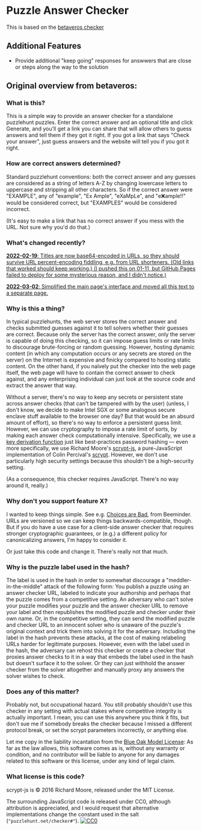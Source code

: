 # Puzzle Answer Checker

This is based on the [betaveros checker](https://github.com/betaveros/puzzlehunt.net/blob/master/checker.md)

## Additional Features

* Provide additional "keep going" responses for answwers that are close or steps along the way to the solution

## Original overview from betaveros:

### What is this?

This is a simple way to provide an answer checker for a standalone puzzlehunt puzzles.  Enter the correct answer and an optional title and click Generate, and you'll get a link you can share that will allow others to guess answers and tell them if they got it right. If you got a link that says "Check your answer", just guess answers and the website will tell you if you got it right.

### How are correct answers determined?

Standard puzzlehunt conventions: both the correct answer and any guesses are considered as a string of letters A-Z by changing lowercase letters to uppercase and stripping all other characters. So if the correct answer were "EXAMPLE", any of "example", "Ex Ample", "eXaMpLe", and "e:x:ample!!" would be considered correct, but "EXAMPLES" would be considered incorrect.

(It's easy to make a link that has no correct answer if you mess with the URL. Not sure why you'd do that.)

### What's changed recently?

<ins><strong>2022-02-19</strong>: Titles are now base64-encoded in URLs, so they should survive URL percent-encoding fiddling, e.g. from URL shorteners. (Old links that worked should keep working.) (I pushed this on 01-11, but GitHub Pages failed to deploy for some mysterious reason, and I didn't notice.)</ins>

<ins><strong>2022-03-02</strong>: Simplified the main page's interface and moved all this text to a separate page.</ins>

### Why is this a thing?

In typical puzzlehunts, the web server stores the correct answer and checks submitted guesses against it to tell solvers whether their guesses are correct. Because only the server has the correct answer, only the server is capable of doing this checking, so it can impose guess limits or rate limits to discourage brute-forcing or random guessing. However, hosting dynamic content (in which any computation occurs or any secrets are stored on the server) on the Internet is expensive and finicky compared to hosting static content. On the other hand, if you naïvely put the checker into the web page itself, the web page will have to contain the correct answer to check against, and any enterprising individual can just look at the source code and extract the answer that way.

Without a server, there's no way to keep any secrets or persistent state across answer checks (that can't be tampered with by the user) (unless, I don't know, we decide to make Intel SGX or some analogous secure enclave stuff available to the browser one day? But that would be an absurd amount of effort), so there's no way to enforce a persistent guess limit. However, we can use cryptography to impose a rate limit of sorts, by making each answer check computationally intensive. Specifically, we use a [key derivation function](https://en.wikipedia.org/wiki/Key_derivation_function#Password_hashing) just like best-practices password hashing — even more specifically, we use Richard Moore's [scrypt-js](https://github.com/ricmoo/scrypt-js), a pure-JavaScript implementation of Colin Percival's [scrypt](https://www.tarsnap.com/scrypt.html). However, we don't use particularly high security settings because this shouldn't be a high-security setting.

(As a consequence, this checker requires JavaScript. There's no way around it, really.)

### Why don't you support feature X?

I wanted to keep things simple. See e.g. [Choices are Bad](https://blog.beeminder.com/choices/), from Beeminder. URLs are versioned so we can keep things backwards-compatible, though. But if you do have a use case for a client-side answer checker that requires stronger cryptographic guarantees, or (e.g.) a different policy for canonicalizing answers, I'm happy to consider it.

Or just take this code and change it. There's really not that much.

### Why is the puzzle label used in the hash?

The label is used in the hash in order to somewhat discourage a "meddler-in-the-middle" attack of the following form: You publish a puzzle using an answer checker URL, labeled to indicate your authorship and perhaps that the puzzle comes from a competitive setting. An adversary who can't solve your puzzle modifies your puzzle and the answer checker URL to remove your label and then republishes the modified puzzle and checker under their own name. Or, in the competitive setting, they can send the modified puzzle and checker URL to an innocent solver who is unaware of the puzzle's original context and trick them into solving it for the adversary. Including the label in the hash prevents these attacks, at the cost of making relabeling URLs harder for legitimate purposes. However, even with the label used in the hash, the adversary can rehost this checker or create a checker that proxies answer checks to it in a way that embeds the label used in the hash but doesn't surface it to the solver. Or they can just withhold the answer checker from the solver altogether and manually proxy any answers the solver wishes to check.

### Does any of this matter?

Probably not, but occupational hazard. You still probably shouldn't use this checker in any setting with actual stakes where competitive integrity is actually important. I mean, you can use this anywhere you think it fits, but don't sue me if somebody breaks the checker because I missed a different protocol break, or set the scrypt parameters incorrectly, or anything else.

Let me copy in the liability incantation from the [Blue Oak Model License](https://blueoakcouncil.org/license/1.0.0): As far as the law allows, this software comes as is, without any warranty or condition, and no contributor will be liable to anyone for any damages related to this software or this license, under any kind of legal claim.

### What license is this code?

scrypt-js is © 2016 Richard Moore, released under the MIT License.

The surrounding JavaScript code is released under CC0, although attribution is appreciated, and I would request that alternative implementations change the constant used in the salt (`"puzzlehunt.net/checker#"`). <a rel="license" href="http://creativecommons.org/publicdomain/zero/1.0/"><img src="http://i.creativecommons.org/p/zero/1.0/88x31.png" style="border-style: none;" alt="CC0" /></a>
